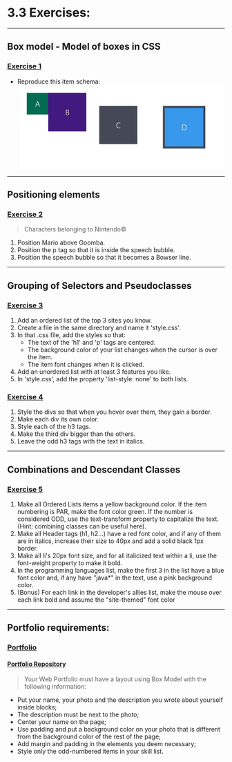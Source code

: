 # 3.3 Exercises:

---

## Box model - Model of boxes in CSS

### [Exercise 1](./exercise_1)

-   Reproduce this item schema:
    ![CSS-Box-Model-Example](./exercises_1/css-box-model-example.webp)

---

## Positioning elements

### [Exercise 2](./exercises_2)

> Characters belonging to Nintendo©

1. Position Mario above Goomba.
2. Position the p tag so that it is inside the speech bubble.
3. Position the speech bubble so that it becomes a Bowser line.

---

## Grouping of Selectors and Pseudoclasses

### [Exercise 3](./exercises_3)

1. Add an ordered list of the top 3 sites you know.
2. Create a file in the same directory and name it 'style.css'.
3. In that .css file, add the styles so that:
    - The text of the 'h1' and 'p' tags are centered.
    - The background color of your list changes when the cursor is over the item.
    - The item font changes when it is clicked.
4. Add an unordered list with at least 3 features you like.
5. In 'style.css', add the property 'list-style: none' to both lists.

### [Exercise 4](./exercises_4)

1. Style the divs so that when you hover over them, they gain a border.
2. Make each div its own color.
3. Style each of the h3 tags.
4. Make the third div bigger than the others.
5. Leave the odd h3 tags with the text in italics.

---

## Combinations and Descendant Classes

### [Exercise 5](./exercises_5)

1. Make all Ordered Lists items a yellow background color. If the item numbering is PAR, make the font color green. If the number is considered ODD, use the text-transform property to capitalize the text. (Hint: combining classes can be useful here).
2. Make all Header tags (h1, h2...) have a red font color, and if any of them are in italics, increase their size to 40px and add a solid black 1px border.
3. Make all li's 20px font size, and for all italicized text within a li, use the font-weight property to make it bold.
4. In the programming languages ​​list, make the first 3 in the list have a blue font color and, if any have "java\*" in the text, use a pink background color.
5. (Bonus) For each link in the developer's allies list, make the mouse over each link bold and assume the "site-themed" font color

---

## Portfolio requirements:

### [Portfolio](https://lucasdximenes.github.io/)

#### [Portfolio Repository](https://github.com/lucasdximenes/lucasdximenes.github.io)

> Your Web Portfolio must have a layout using Box Model with the following information:

-   Put your name, your photo and the description you wrote about yourself inside blocks;
-   The description must be next to the photo;
-   Center your name on the page;
-   Use padding and put a background color on your photo that is different from the background color of the rest of the page;
-   Add margin and padding in the elements you deem necessary;
-   Style only the odd-numbered items in your skill list.
